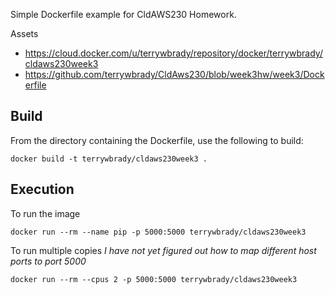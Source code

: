 Simple Dockerfile example for CldAWS230 Homework.

Assets
- https://cloud.docker.com/u/terrywbrady/repository/docker/terrywbrady/cldaws230week3
- https://github.com/terrywbrady/CldAws230/blob/week3hw/week3/Dockerfile

## Build

From the directory containing the Dockerfile, use the following to build:
```
docker build -t terrywbrady/cldaws230week3 .
```

## Execution

To run the image
```
docker run --rm --name pip -p 5000:5000 terrywbrady/cldaws230week3
```

To run multiple copies
_I have not yet figured out how to map different host ports to port 5000_
```
docker run --rm --cpus 2 -p 5000:5000 terrywbrady/cldaws230week3
```
